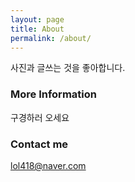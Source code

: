 ```yaml
---
layout: page
title: About
permalink: /about/
---
```


사진과 글쓰는 것을 좋아합니다.

### More Information

구경하러 오세요

### Contact me

[lol418@naver.com](mailto:email@domain.com)
